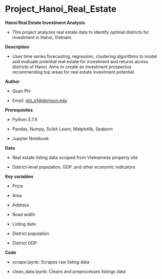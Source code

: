 # Project_Hanoi_Real_Estate
**Hanoi Real Estate Investment Analysis**


- This project analyzes real estate data to identify optimal districts for investment in Hanoi, Vietnam.

**Description**

- Uses time series forecasting, regression, clustering algorithms to model and evaluate potential real estate for investment and returns across districts of Hanoi. Aims to create an investment prospectus recommending top areas for real estate investment potential.

**Author**

- Quan Phi

- Email: phi_q1@denison.edu

**Prerequisites**

- Python 3.7.9

- Pandas, Numpy, Scikit-Learn, Matplotlib, Seaborn

- Jupyter Notebook

**Data**

- Real estate listing data scraped from Vietnamese property site

- District-level population, GDP, and other economic indicators

**Key variables**

  - Price
  
  - Area
  
  - Address
  
  - Road width
  
  - Listing date
  
  - District population
  
  - District GDP

**Code**

  - scrape.ipynb: Scrapes raw listing data
  
  - clean_data.ipynb: Cleans and preprocesses listings data
